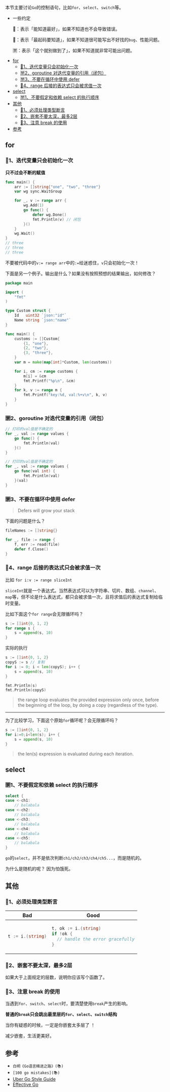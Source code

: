 本节主要讨论`Go`的控制语句，比如`for`、`select`、`switch`等。

* 一些约定

  🌵：表示「能知道最好」，如果不知道也不会导致错误。

  🚩：表示「最起码要知道」，如果不知道很可能写出不好找的`bug`、性能问题。

  🈲：表示「这个就别做到了」，如果不知道就非常可能出问题。
  
- [for](#for)
  - [🚩1、迭代变量只会初始化一次](#🚩1、迭代变量只会初始化一次)
  - [🈲2、goroutine 对迭代变量的引用（闭包）](#🈲2、goroutine对迭代变量的引用（闭包）)
  - [🈲3、不要在循环中使用 defer](#🈲3、不要在循环中使用-defer)
  - [🚩4、range 后接的表达式只会被求值一次](#🚩4、range后接的表达式只会被求值一次)
- [select](#select)
  - [🈲1、不要假定和依赖 select 的执行顺序](#🈲1、不要假定和依赖-select的执行顺序)
- [其他](#其他)
  - [🚩1、必须处理类型断言](#🚩1、必须处理类型断言)
  - [🚩2、嵌套不要太深，最多2层](#🚩2、嵌套不要太深，最多2层)
  - [🚩3、注意 break 的使用](#🚩3、注意-break的使用)
- [参考](#参考)



## for 
### 🚩1、迭代变量只会初始化一次
**只不过会不断的赋值**
```go
func main() {
	arr := []string{"one", "two", "three"}
	var wg sync.WaitGroup

	for _, v := range arr {
		wg.Add(1)
		go func() {
			defer wg.Done()
			fmt.Println(v) // 闭包
		}()
	}
	wg.Wait()
}
// three
// three 
// three 
```

不要被代码中的`v:= range arr`中的`:=`给迷惑住，`v`只会初始化一次！

下面是另一个例子。输出是什么？如果没有按照预想的结果输出，如何修改？
```go
package main

import (
	"fmt"
)

type Custom struct {
	Id   uint32 `json:"id"`
	Name string `json:"name"`
}

func main() {
	customs := []Custom{
		{1, "one"},
		{2, "two"},
		{3, "three"},
	}
	var m = make(map[int]*Custom, len(customs))

	for i, cm := range customs {
		m[i] = &cm
		fmt.Printf("%p\n", &cm)
	}
	for k, v := range m {
		fmt.Printf("key:%d, val:%+v\n", k, v)
	}
}

```
### 🈲2、goroutine 对迭代变量的引用（闭包）

```go
// 打印的val值是不确定的
for _, val := range values {
	go func() {
		fmt.Println(val)
	}()
}

// 打印的val值是不确定的
for _, val := range values {
	go func(val int) {
		fmt.Println(val)
	}(val)
}
```

### 🈲3、不要在循环中使用 defer
> Defers will grow your stack 

下面的问题是什么？
```go
fileNames := []string{}

for _, file := range {
    f, err := read(file)
    defer f.Close()
}
```

### 🚩4、range 后接的表达式只会被求值一次
比如 `for i:v := range sliceInt`

`sliceInt`就是一个表达式。当然表达式可以为字符串、切片、数组、`channel`、`map`等，但不论是什么表达式，都只会被求值一次，且将求值后的表达式复制给临时变量。

比如下面这个`for range`会无限循环吗？
```go
s := []int{0, 1, 2}
for range s {
    s = append(s, 10)
}
```

实际的执行
```go
s := []int{0, 1, 2}
copyS := s // 复制
for i := 0; i < len(copyS); i++ {
	s = append(s, 10)
}

fmt.Println(s)
fmt.Println(copyS)
```

> the range loop evaluates the provided expression only once, before the beginning of the loop, by doing a copy (regardless of the type).

* * *
为了比较学习，下面这个原始`for`循环呢？会无限循环吗？
```go
s := []int{0, 1, 2}
for i:=0;i<len(s); i++ {
    s = append(s, 10)
}
```

> the len(s) expression is evaluated during each iteration.

## select 
### 🈲1、不要假定和依赖 select 的执行顺序
```go
select {
case <-ch1:
	// balabala
case <-ch2:
	// balabala
case <-ch3:
	// balabala
case <-ch4:
	// balabala
case <-ch5:
	// balabala
}
```
`go`的`select`，并不是依次判断`ch1/ch2/ch3/ch4/ch5...`，而是随机的。

为什么是随机的呢？
因为怕饿死。

## 其他

### 🚩1、必须处理类型断言
<table>
<thead><tr><th>Bad</th><th>Good</th></tr></thead>
<tbody>
<tr><td>

```go
t := i.(string)
```

</td><td>

```go
t, ok := i.(string)
if !ok {
  // handle the error gracefully
}
```

</td></tr>
</tbody></table>

### 🚩2、嵌套不要太深，最多2层
如果大于上面规定的层数，说明你应该写个函数了。

### 🚩3、注意 break 的使用
当遇到`for`、`switch`、`select`时，要清楚使用`break`产生的影响。

**普通的`break`只会跳出最里层的`for`、`select`、`switch`结构**

当你有疑惑的时候，一定是你嵌套太多层了 ！

减少嵌套，生活更美好。


## 参考
* `白明《Go语言精进之路》(📚)`
* `[100 go mistakes](📚)`
* [Uber Go Style Guide](https://github.com/uber-go/guide/blob/master/style.md)
* [Effective Go](https://go.dev/doc/effective_go)